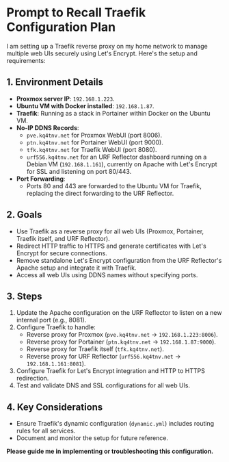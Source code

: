 
# Prompt to Recall Traefik Configuration Plan

I am setting up a Traefik reverse proxy on my home network to manage multiple web UIs securely using Let's Encrypt. Here's the setup and requirements:

## 1. Environment Details
- **Proxmox server IP**: `192.168.1.223`.
- **Ubuntu VM with Docker installed**: `192.168.1.87`.
- **Traefik**: Running as a stack in Portainer within Docker on the Ubuntu VM.
- **No-IP DDNS Records**:
  - `pve.kq4tnv.net` for Proxmox WebUI (port 8006).
  - `ptn.kq4tnv.net` for Portainer WebUI (port 9000).
  - `tfk.kq4tnv.net` for Traefik WebUI (port 8080).
  - `urf556.kq4tnv.net` for an URF Reflector dashboard running on a Debian VM (`192.168.1.161`), currently on Apache with Let's Encrypt for SSL and listening on port 80/443.
- **Port Forwarding**:
  - Ports 80 and 443 are forwarded to the Ubuntu VM for Traefik, replacing the direct forwarding to the URF Reflector.

## 2. Goals
- Use Traefik as a reverse proxy for all web UIs (Proxmox, Portainer, Traefik itself, and URF Reflector).
- Redirect HTTP traffic to HTTPS and generate certificates with Let's Encrypt for secure connections.
- Remove standalone Let's Encrypt configuration from the URF Reflector's Apache setup and integrate it with Traefik.
- Access all web UIs using DDNS names without specifying ports.

## 3. Steps
1. Update the Apache configuration on the URF Reflector to listen on a new internal port (e.g., 8081).
2. Configure Traefik to handle:
   - Reverse proxy for Proxmox (`pve.kq4tnv.net` -> `192.168.1.223:8006`).
   - Reverse proxy for Portainer (`ptn.kq4tnv.net` -> `192.168.1.87:9000`).
   - Reverse proxy for Traefik itself (`tfk.kq4tnv.net`).
   - Reverse proxy for URF Reflector (`urf556.kq4tnv.net` -> `192.168.1.161:8081`).
3. Configure Traefik for Let's Encrypt integration and HTTP to HTTPS redirection.
4. Test and validate DNS and SSL configurations for all web UIs.

## 4. Key Considerations
- Ensure Traefik's dynamic configuration (`dynamic.yml`) includes routing rules for all services.
- Document and monitor the setup for future reference.

**Please guide me in implementing or troubleshooting this configuration.**
